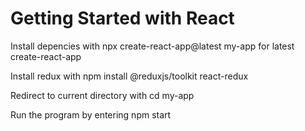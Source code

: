 # Getting Started with React 
Install depencies with npx create-react-app@latest my-app for latest create-react-app 

Install redux with npm install @reduxjs/toolkit react-redux 

Redirect to current directory with cd my-app 

Run the program by entering npm start 

